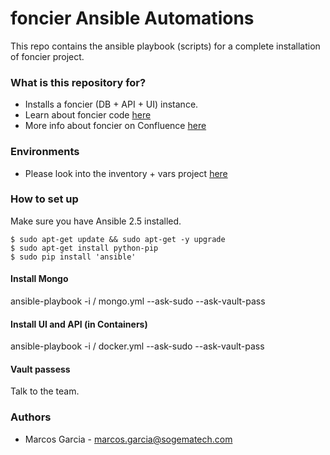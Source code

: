 # foncier Ansible Automations #

This repo contains the ansible playbook (scripts) for a complete installation of foncier project.

### What is this repository for? ###

* Installs a foncier (DB + API + UI) instance.
* Learn about foncier code [here](https://bitbucket.org/ucis/foncier)
* More info about foncier on Confluence [here](https://sogema.atlassian.net/wiki/spaces/SOG/pages/67141692/foncier)

### Environments ###
 
* Please look into the inventory + vars project [here](https://bitbucket.org/ucis/foncier_ansible_sogema) 

### How to set up ###

Make sure you have Ansible 2.5 installed. 

```
$ sudo apt-get update && sudo apt-get -y upgrade
$ sudo apt-get install python-pip
$ sudo pip install 'ansible'

```
#### Install Mongo ####

ansible-playbook -i <env-folder>/<inventory-file> mongo.yml --ask-sudo --ask-vault-pass


#### Install UI and API (in Containers) ####

ansible-playbook -i <env-folder>/<inventory-file> docker.yml --ask-sudo --ask-vault-pass


#### Vault passess ####

Talk to the team.

### Authors ###

* Marcos Garcia - marcos.garcia@sogematech.com
